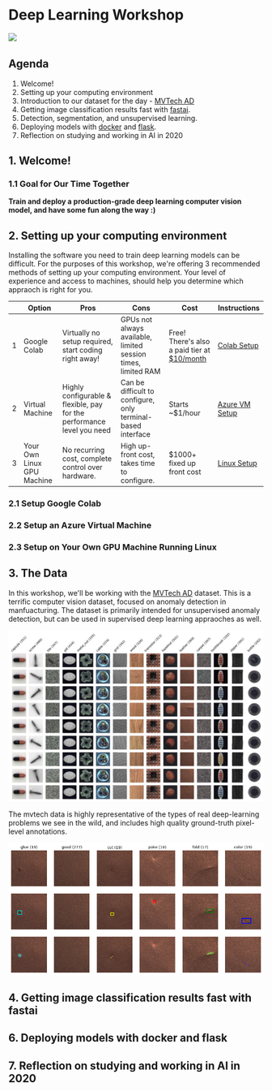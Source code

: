# Deep Learning Workshop

![](graphics/workshop_lander.gif)

## Agenda
1. Welcome!
2. Setting up your computing environment
3. Introduction to our dataset for the day - [MVTech AD](https://www.mvtec.com/company/research/datasets/mvtec-ad/) 
4. Getting image classification results fast with [fastai](https://docs.fast.ai/). 
5. Detection, segmentation, and unsupervised learning. 
6. Deploying models with [docker](https://github.com/moby/moby) and [flask](https://github.com/pallets/flask). 
7. Reflection on studying and working in AI in 2020

## 1. Welcome!

### 1.1 Goal for Our Time Together
**Train and deploy a production-grade deep learning computer vision model, and have some fun along the way :)**

## 2. Setting up your computing environment
Installing the software you need to train deep learning models can be difficult. For the purposes of this workshop, we're offering 3 recommended methods of setting up your computing environment. Your level of experience and access to machines, should help you determine which appraoch is right for you. 

| | Option | Pros | Cons | Cost | Instructions | 
| - | ------ | ---- | ---- | ---- | ------------ | 
| 1 | Google Colab | Virtually no setup required, start coding right away! | GPUs not always available, limited session times, limited RAM | Free! There's also a paid tier at [$10/month](https://colab.research.google.com/signup) | [Colab Setup](https://github.com/stephencwelch/dsgo-dl-workshop-summer-2020#1-setup-google-colab) |
| 2 | Virtual Machine | Highly configurable & flexible, pay for the performance level you need | Can be difficult to configure, only terminal-based interface | Starts ~$1/hour | [Azure VM Setup](https://github.com/stephencwelch/dsgo-dl-workshop-summer-2020#2-setup-an-azure-virtual-machine) |
| 3 | Your Own Linux GPU Machine | No recurring cost, complete control over hardware. | High up-front cost, takes time to configure. | $1000+ fixed up front cost | [Linux Setup](https://github.com/stephencwelch/dsgo-dl-workshop-summer-2020#3-setup-on-your-own-gpu-machine-running-linux) |


### 2.1 Setup Google Colab


### 2.2 Setup an Azure Virtual Machine


### 2.3 Setup on Your Own GPU Machine Running Linux


## 3. The Data
In this workshop, we'll be working with the [MVTech AD](https://www.mvtec.com/company/research/datasets/mvtec-ad/) dataset. This is a terrific computer vision dataset, focused on anomaly detection in manfuacturing. The dataset is primarily intended for unsupervised anomaly detection, but can be used in supervised deep learning appraoches as well. 

![](graphics/mvtech_overview.png)


The mvtech data is highly representative of the types of real deep-learning problems we see in the wild, and includes high quality ground-truth pixel-level annotations. 

![](graphics/leather.png)


## 4. Getting image classification results fast with fastai


## 6. Deploying models with docker and flask


## 7. Reflection on studying and working in AI in 2020